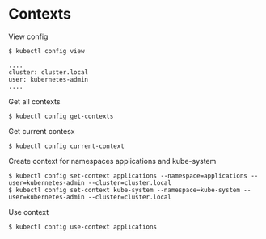 # Contexts #

View config
~~~~
$ kubectl config view

....
cluster: cluster.local
user: kubernetes-admin
....
~~~~

Get all contexts
~~~~
$ kubectl config get-contexts
~~~~

Get current contesx
~~~~
$ kubectl config current-context
~~~~

Create context for namespaces applications and kube-system
~~~~
$ kubectl config set-context applications --namespace=applications --user=kubernetes-admin --cluster=cluster.local
$ kubectl config set-context kube-system --namespace=kube-system --user=kubernetes-admin --cluster=cluster.local
~~~~

Use context
~~~~
$ kubectl config use-context applications
~~~~